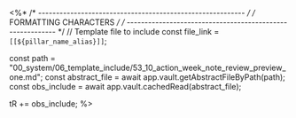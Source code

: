 <%*
/* ---------------------------------------------------------- */
/*                    FORMATTING CHARACTERS                   */
/* ---------------------------------------------------------- */
// Template file to include
const file_link = `[[${pillar_name_alias}]]`;

const path = "00_system/06_template_include/53_10_action_week_note_review_preview_one.md";
const abstract_file = await app.vault.getAbstractFileByPath(path);
const obs_include = await app.vault.cachedRead(abstract_file);

tR += obs_include;
%>
